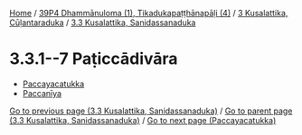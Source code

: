 
[Home](/) / [39P4 Dhammānuloma (1), Tikadukapaṭṭhānapāḷi (4)](../...md) / [3 Kusalattika, Cūḷantaraduka](...md) / [3.3 Kusalattika, Sanidassanaduka](../39P4/3/3.3.md)

# 3.3.1--7 Paṭiccādivāra

* [Paccayacatukka](3.3.1--7/Paccayacatukka.md)
* [Paccanīya](3.3.1--7/Paccaniya.md)

[Go to previous page (3.3 Kusalattika, Sanidassanaduka)](../39P4/3/3.3.md) / [Go to parent page (3.3 Kusalattika, Sanidassanaduka)](../39P4/3/3.3.md) / [Go to next page (Paccayacatukka)](3.3.1--7/Paccayacatukka.md)



